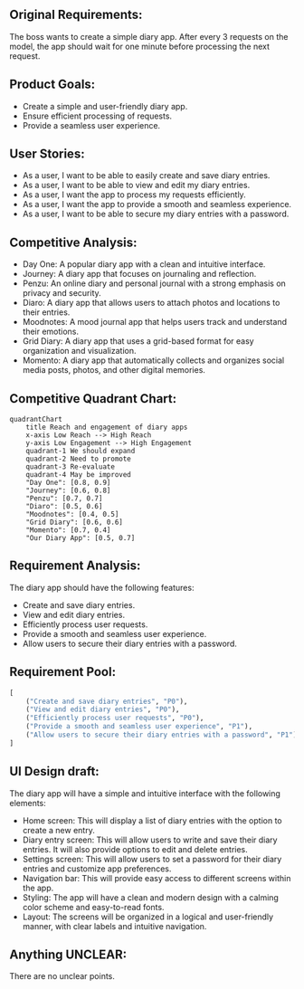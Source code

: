## Original Requirements:
The boss wants to create a simple diary app. After every 3 requests on the model, the app should wait for one minute before processing the next request.

## Product Goals:
- Create a simple and user-friendly diary app.
- Ensure efficient processing of requests.
- Provide a seamless user experience.

## User Stories:
- As a user, I want to be able to easily create and save diary entries.
- As a user, I want to be able to view and edit my diary entries.
- As a user, I want the app to process my requests efficiently.
- As a user, I want the app to provide a smooth and seamless experience.
- As a user, I want to be able to secure my diary entries with a password.

## Competitive Analysis:
- Day One: A popular diary app with a clean and intuitive interface.
- Journey: A diary app that focuses on journaling and reflection.
- Penzu: An online diary and personal journal with a strong emphasis on privacy and security.
- Diaro: A diary app that allows users to attach photos and locations to their entries.
- Moodnotes: A mood journal app that helps users track and understand their emotions.
- Grid Diary: A diary app that uses a grid-based format for easy organization and visualization.
- Momento: A diary app that automatically collects and organizes social media posts, photos, and other digital memories.

## Competitive Quadrant Chart:
```mermaid
quadrantChart
    title Reach and engagement of diary apps
    x-axis Low Reach --> High Reach
    y-axis Low Engagement --> High Engagement
    quadrant-1 We should expand
    quadrant-2 Need to promote
    quadrant-3 Re-evaluate
    quadrant-4 May be improved
    "Day One": [0.8, 0.9]
    "Journey": [0.6, 0.8]
    "Penzu": [0.7, 0.7]
    "Diaro": [0.5, 0.6]
    "Moodnotes": [0.4, 0.5]
    "Grid Diary": [0.6, 0.6]
    "Momento": [0.7, 0.4]
    "Our Diary App": [0.5, 0.7]
```

## Requirement Analysis:
The diary app should have the following features:
- Create and save diary entries.
- View and edit diary entries.
- Efficiently process user requests.
- Provide a smooth and seamless user experience.
- Allow users to secure their diary entries with a password.

## Requirement Pool:
```python
[
    ("Create and save diary entries", "P0"),
    ("View and edit diary entries", "P0"),
    ("Efficiently process user requests", "P0"),
    ("Provide a smooth and seamless user experience", "P1"),
    ("Allow users to secure their diary entries with a password", "P1")
]
```

## UI Design draft:
The diary app will have a simple and intuitive interface with the following elements:
- Home screen: This will display a list of diary entries with the option to create a new entry.
- Diary entry screen: This will allow users to write and save their diary entries. It will also provide options to edit and delete entries.
- Settings screen: This will allow users to set a password for their diary entries and customize app preferences.
- Navigation bar: This will provide easy access to different screens within the app.
- Styling: The app will have a clean and modern design with a calming color scheme and easy-to-read fonts.
- Layout: The screens will be organized in a logical and user-friendly manner, with clear labels and intuitive navigation.

## Anything UNCLEAR:
There are no unclear points.